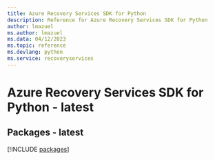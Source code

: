 ```yaml
---
title: Azure Recovery Services SDK for Python
description: Reference for Azure Recovery Services SDK for Python
author: lmazuel
ms.author: lmazuel
ms.data: 04/12/2023
ms.topic: reference
ms.devlang: python
ms.service: recoveryservices
---
```

# Azure Recovery Services SDK for Python - latest
## Packages - latest
[!INCLUDE [packages](recovery-services-index.md)]